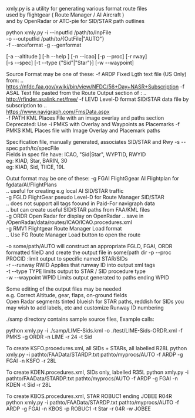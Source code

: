 
 xmly.py is a utility for generating various format route files   
           used by flightgear ( Route Manager / AI Aircraft )       
            and by OpenRadar or ATC-pie for SID/STAR path outlines  
                                                                    

python xmly.py -i --inputfid    /path/to/InpFile                  
                 -o --outputfid   /path/to/{OutFile|"AUTO"}         
                 -f --srceformat  -g --genformat                    
                                                                    
  [-a --altitude ] [-h --help ] [-n --icao] [-p --proc] [-r rway]   
  [-s --spec] [-t --type {"Sid"|"Star"}] [-w --waypoint]            
                                                                    
Source Format may be one of these: 
  -f ARDP   Fixed Lgth text file (US Only) from: ..
  https://nfdc.faa.gov/xwiki/bin/view/NFDC/56+Day+NASR+Subscription 
  -f ASAL  Text file pasted from the Route Output section  of : ..  
  http://rfinder.asalink.net/free/ 
  -f LEVD  Level-D format SID/STAR data file by subscription to ..  
  https://www.navigraph.com/FmsData.aspx  
  -f PATH  KML Places File with an image overlay and paths section  
    Deprecated: Use -i PMKS with Overlay and Waypoints as Placemarks
  -f PMKS  KML Places file with Image Overlay and Placemark paths   
                                                                    
 Specification file, manually generated, associates SID/STAR and Rwy
  -s --spec path/to/specFile                                        
  Fields in spec file have: ICAO, "Sid|Star", WYPTID, RWYID         
  eg:  KIAD, Star, BARIN, 30                                        
  eg:  KIAD, Sid, TIICE, 19L                                        
                                                                    
Outut format may be one of these:
  -g FGAI  FlightGgear AI Flightplan for fgdata/AI/FlightPlans      
    .. useful for creating e.g local AI SID/STAR traffic            
  -g FGLD  FlightGear pseudo Level-D for Route Manager SID/STAR     
    .. does not support all tags foound in Paid-For navigraph data  
    .. but can create useful SID/STAR paths from FAA/KML files      
  -g ORDR  Open Radar for display on OpenRadar 
    .. save in  /OpenRadar/data/routes/ICAO/ICAO.procedures.xml     
  -g RMV1  Flightgear Route Manager Load format   
    .. Use FG Route Manager Load button to open the route 
                                                                    
  -o some/path/AUTO will construct an appropriate FGLD, FGAI, ORDR  
       formatted fileID and create the output file in some/path dir 
  -p --proc PROCID :limit output to specific named STAR/SIDs        
  -r --runway RWID Applies that runway ID into output xml tags      
  -t --type TYPE limits output to STAR / SID procedure type         
  -w --waypoint WPID Limits output generated to paths ending WPID   
                                                                    
Some editing of the output files may be needed                  
  e.g. Correct Altitude, gear, flaps, on-ground fields  
Open Radar segments tinted blueish for STAR paths, reddish for SIDs 
  you may wish to add labels, etc and customize Runway ID numbering 
                                                                    
./samp directory contains sample source files, Example calls: 
                                                                    
python xmly.py -i ./samp/LIME-Sids.kml -o ./test/LIME-Sids-ORDR.xml   -f PMKS -g ORDR -n LIME -r 24 -t Sid
                                                                    
 To create KSFO.procedures.xml, all SIDs + STARs, all labelled R28L 
python xmly.py -i pathto/FAAData/STARDP.txt pathto/myprocs/AUTO       -f ARDP -g FGAI -n KSFO -r 28L 
                                                                   
 To create KDEN.procedures.xml, SIDs only,  labelled R35L
python xmly.py -i pathto/FAAData/STARDP.txt pathto/myprocs/AUTO       -f ARDP -g FGAI -n KDEN  -t Sid -r 28L 
                                                                   
 To create KBOS.procedures.xml, STAR ROBUC1 ending JOBEE R04R      
python xmly.py -i pathto/FAAData/STARDP.txt pathto/myprocs/AUTO       -f ARDP -g FGAI -n KBOS -p ROBUC1 -t Star -r 04R -w JOBEE             

